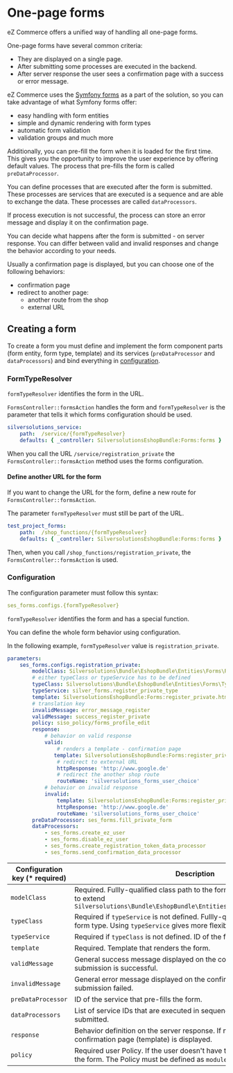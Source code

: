 # One-page forms

eZ Commerce offers a unified way of handling all one-page forms.

One-page forms have several common criteria:

- They are displayed on a single page.
- After submitting some processes are executed in the backend.
- After server response the user sees a confirmation page with a success or error message.

eZ Commerce uses the [Symfony forms](http://symfony.com/doc/3.4/forms.html) as a part of the solution,
so you can take advantage of what Symfony forms offer:

- easy handling with form entities
- simple and dynamic rendering with form types
- automatic form validation
- validation groups and much more

Additionally, you can pre-fill the form when it is loaded for the first time.
This gives you the opportunity to improve the user experience by offering default values.
The process that pre-fills the form is called `preDataProcessor`.

You can define processes that are executed after the form is submitted.
These processes are services that are executed is a sequence and are able to exchange the data.
These processes are called `dataProcessors`.

If process execution is not successful, the process can store an error message
and display it on the confirmation page.

You can decide what happens after the form is submitted - on server response.
You can differ between valid and invalid responses and change the behavior according to your needs.

Usually a confirmation page is displayed, but you can choose one of the following behaviors:

- confirmation page
- redirect to another page:
    - another route from the shop
    - external URL

## Creating a form

To create a form you must define and implement the form component parts (form entity, form type, template)
and its services (`preDataProcessor` and `dataProcessors`) and bind everything in [configuration](#configuration).

### FormTypeResolver

`formTypeResolver` identifies the form in the URL.

`FormsController::formsAction` handles the form and `formTypeResolver` is the parameter that tells it
which forms configuration should be used.

``` yaml
silversolutions_service:
    path:  /service/{formTypeResolver}
    defaults: { _controller: SilversolutionsEshopBundle:Forms:forms }
```

When you call the URL `/service/registration_private` the `FormsController::formsAction` method
uses the forms configuration.

#### Define another URL for the form

If you want to change the URL for the form, define a new route for `FormsController::formsAction`.

The parameter `formTypeResolver` must still be part of the URL.

``` yaml
test_project_forms:
    path:  /shop_functions/{formTypeResolver}
    defaults: { _controller: SilversolutionsEshopBundle:Forms:forms }
```

Then, when you call `/shop_functions/registration_private`, the `FormsController::formsAction` is used.

### Configuration

The configuration parameter must follow this syntax:

``` yaml
ses_forms.configs.{formTypeResolver}
```

`formTypeResolver` identifies the form and has a special function.

You can define the whole form behavior using configuration.

In the following example, `formTypeResolver` value is `registration_private`.

``` yaml
parameters:
    ses_forms.configs.registration_private:
        modelClass: Silversolutions\Bundle\EshopBundle\Entities\Forms\RegisterPrivate
        # either typeClass or typeService has to be defined
        typeClass: Silversolutions\Bundle\EshopBundle\Entities\Forms\Types\RegisterPrivateType
        typeService: silver_forms.register_private_type
        template: SilversolutionsEshopBundle:Forms:register_private.html.twig
        # translation key
        invalidMessage: error_message_register
        validMessage: success_register_private 
        policy: siso_policy/forms_profile_edit
        response:
            # behavior on valid response
            valid:
                # renders a template - confirmation page
               template: SilversolutionsEshopBundle:Forms:register_private_valid.html.twig
                # redirect to external URL              
                httpResponse: 'http://www.google.de'
                # redirect the another shop route
                routeName: 'silversolutions_forms_user_choice'
            # behavior on invalid response         
            invalid:         
                template: SilversolutionsEshopBundle:Forms:register_private_valid.html.twig
                httpResponse: 'http://www.google.de'
                routeName: 'silversolutions_forms_user_choice'
        preDataProcessor: ses_forms.fill_private_form
        dataProcessors:            
            - ses_forms.create_ez_user
            - ses_forms.disable_ez_user
            - ses_forms.create_registration_token_data_processor
            - ses_forms.send_confirmation_data_processor
```

|Configuration key (* required)|Description|
|--- |--- |
|`modelClass`|Required. Fullly-qualified class path to the form entity. This class needs to extend `Silversolutions\Bundle\EshopBundle\Entities\Forms\AbstractFormEntity`|
|`typeClass`|Required if `typeService` is not defined. Fullly-qualified class path to the form type. Using `typeService` gives more flexibility.|
|`typeService` |Required if `typeClass` is not defined. ID of the form type service.|
|`template`|Required. Template that renders the form.|
|`validMessage`|General success message displayed on the confirmation page if form submission is successful.|
|`invalidMessage`|General error message displayed on the confirmation page if form submission failed.|
|`preDataProcessor`|ID of the service that pre-fills the form.|
|`dataProcessors`|List of service IDs that are executed in sequence after the form is submitted.|
|`response`|Behavior definition on the server response. If not defined, the confirmation page (template) is displayed.|
|`policy`|Required user Policy. If the user doesn't have the Policy, they cannot see the form. The Policy must be defined as `module/function`|
